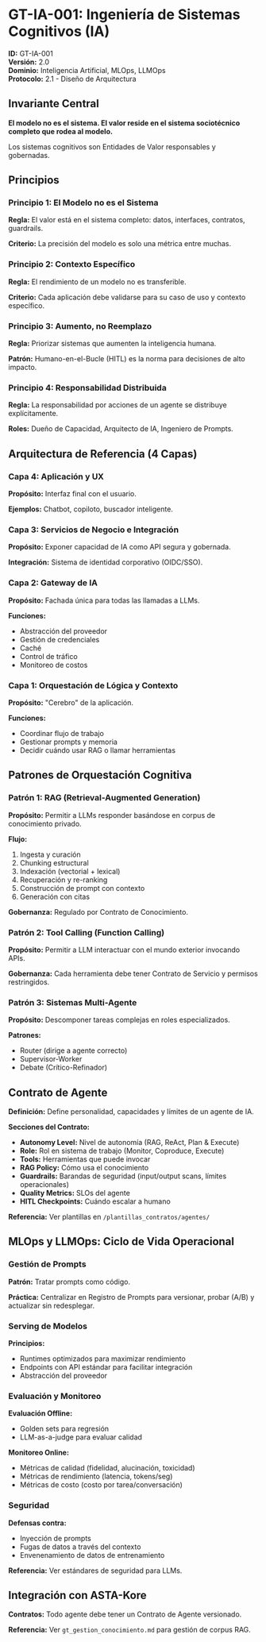 # GT-IA-001: Ingeniería de Sistemas Cognitivos (IA)

**ID:** GT-IA-001  
**Versión:** 2.0  
**Dominio:** Inteligencia Artificial, MLOps, LLMOps  
**Protocolo:** 2.1 - Diseño de Arquitectura

## Invariante Central

**El modelo no es el sistema. El valor reside en el sistema sociotécnico completo que rodea al modelo.**

Los sistemas cognitivos son Entidades de Valor responsables y gobernadas.

## Principios

### Principio 1: El Modelo no es el Sistema

**Regla:** El valor está en el sistema completo: datos, interfaces, contratos, guardrails.

**Criterio:** La precisión del modelo es solo una métrica entre muchas.

### Principio 2: Contexto Específico

**Regla:** El rendimiento de un modelo no es transferible.

**Criterio:** Cada aplicación debe validarse para su caso de uso y contexto específico.

### Principio 3: Aumento, no Reemplazo

**Regla:** Priorizar sistemas que aumenten la inteligencia humana.

**Patrón:** Humano-en-el-Bucle (HITL) es la norma para decisiones de alto impacto.

### Principio 4: Responsabilidad Distribuida

**Regla:** La responsabilidad por acciones de un agente se distribuye explícitamente.

**Roles:** Dueño de Capacidad, Arquitecto de IA, Ingeniero de Prompts.

## Arquitectura de Referencia (4 Capas)

### Capa 4: Aplicación y UX

**Propósito:** Interfaz final con el usuario.

**Ejemplos:** Chatbot, copiloto, buscador inteligente.

### Capa 3: Servicios de Negocio e Integración

**Propósito:** Exponer capacidad de IA como API segura y gobernada.

**Integración:** Sistema de identidad corporativo (OIDC/SSO).

### Capa 2: Gateway de IA

**Propósito:** Fachada única para todas las llamadas a LLMs.

**Funciones:**

- Abstracción del proveedor
- Gestión de credenciales
- Caché
- Control de tráfico
- Monitoreo de costos

### Capa 1: Orquestación de Lógica y Contexto

**Propósito:** "Cerebro" de la aplicación.

**Funciones:**

- Coordinar flujo de trabajo
- Gestionar prompts y memoria
- Decidir cuándo usar RAG o llamar herramientas

## Patrones de Orquestación Cognitiva

### Patrón 1: RAG (Retrieval-Augmented Generation)

**Propósito:** Permitir a LLMs responder basándose en corpus de conocimiento privado.

**Flujo:**

1. Ingesta y curación
2. Chunking estructural
3. Indexación (vectorial + lexical)
4. Recuperación y re-ranking
5. Construcción de prompt con contexto
6. Generación con citas

**Gobernanza:** Regulado por Contrato de Conocimiento.

### Patrón 2: Tool Calling (Function Calling)

**Propósito:** Permitir a LLM interactuar con el mundo exterior invocando APIs.

**Gobernanza:** Cada herramienta debe tener Contrato de Servicio y permisos restringidos.

### Patrón 3: Sistemas Multi-Agente

**Propósito:** Descomponer tareas complejas en roles especializados.

**Patrones:**

- Router (dirige a agente correcto)
- Supervisor-Worker
- Debate (Crítico-Refinador)

## Contrato de Agente

**Definición:** Define personalidad, capacidades y límites de un agente de IA.

**Secciones del Contrato:**

- **Autonomy Level:** Nivel de autonomía (RAG, ReAct, Plan & Execute)
- **Role:** Rol en sistema de trabajo (Monitor, Coproduce, Execute)
- **Tools:** Herramientas que puede invocar
- **RAG Policy:** Cómo usa el conocimiento
- **Guardrails:** Barandas de seguridad (input/output scans, límites operacionales)
- **Quality Metrics:** SLOs del agente
- **HITL Checkpoints:** Cuándo escalar a humano

**Referencia:** Ver plantillas en `/plantillas_contratos/agentes/`

## MLOps y LLMOps: Ciclo de Vida Operacional

### Gestión de Prompts

**Patrón:** Tratar prompts como código.

**Práctica:** Centralizar en Registro de Prompts para versionar, probar (A/B) y actualizar sin redesplegar.

### Serving de Modelos

**Principios:**

- Runtimes optimizados para maximizar rendimiento
- Endpoints con API estándar para facilitar integración
- Abstracción del proveedor

### Evaluación y Monitoreo

**Evaluación Offline:**

- Golden sets para regresión
- LLM-as-a-judge para evaluar calidad

**Monitoreo Online:**

- Métricas de calidad (fidelidad, alucinación, toxicidad)
- Métricas de rendimiento (latencia, tokens/seg)
- Métricas de costo (costo por tarea/conversación)

### Seguridad

**Defensas contra:**

- Inyección de prompts
- Fugas de datos a través del contexto
- Envenenamiento de datos de entrenamiento

**Referencia:** Ver estándares de seguridad para LLMs.

## Integración con ASTA-Kore

**Contratos:** Todo agente debe tener un Contrato de Agente versionado.

**Referencia:** Ver `gt_gestion_conocimiento.md` para gestión de corpus RAG.
